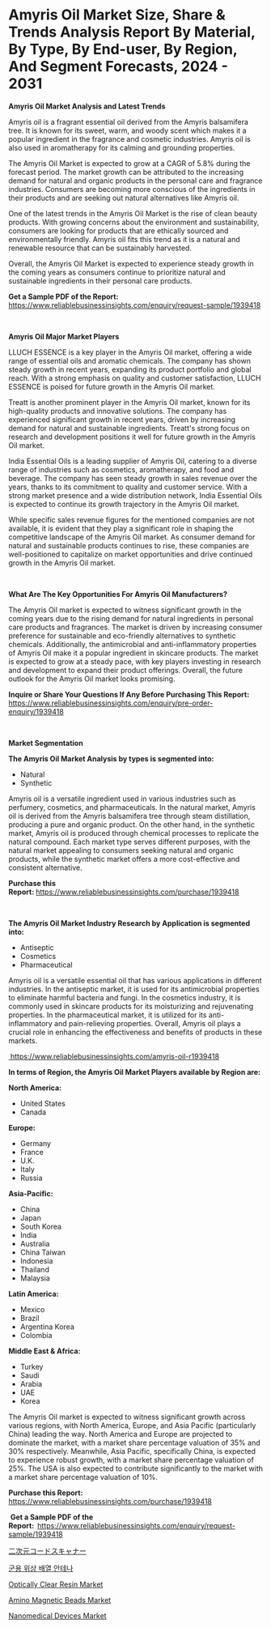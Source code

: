 <p><h1>Amyris Oil Market Size, Share & Trends Analysis Report By Material, By Type, By End-user, By Region, And Segment Forecasts, 2024 - 2031</h1></p><p><strong>Amyris Oil Market Analysis and Latest Trends</strong></p>
<p><p>Amyris oil is a fragrant essential oil derived from the Amyris balsamifera tree. It is known for its sweet, warm, and woody scent which makes it a popular ingredient in the fragrance and cosmetic industries. Amyris oil is also used in aromatherapy for its calming and grounding properties.</p><p>The Amyris Oil Market is expected to grow at a CAGR of 5.8% during the forecast period. The market growth can be attributed to the increasing demand for natural and organic products in the personal care and fragrance industries. Consumers are becoming more conscious of the ingredients in their products and are seeking out natural alternatives like Amyris oil.</p><p>One of the latest trends in the Amyris Oil Market is the rise of clean beauty products. With growing concerns about the environment and sustainability, consumers are looking for products that are ethically sourced and environmentally friendly. Amyris oil fits this trend as it is a natural and renewable resource that can be sustainably harvested.</p><p>Overall, the Amyris Oil Market is expected to experience steady growth in the coming years as consumers continue to prioritize natural and sustainable ingredients in their personal care products.</p></p>
<p><strong>Get a Sample PDF of the Report:&nbsp;</strong> <a href="https://www.reliablebusinessinsights.com/enquiry/request-sample/1939418">https://www.reliablebusinessinsights.com/enquiry/request-sample/1939418</a></p>
<p>&nbsp;</p>
<p><strong>Amyris Oil Major Market Players</strong></p>
<p><p>LLUCH ESSENCE is a key player in the Amyris Oil market, offering a wide range of essential oils and aromatic chemicals. The company has shown steady growth in recent years, expanding its product portfolio and global reach. With a strong emphasis on quality and customer satisfaction, LLUCH ESSENCE is poised for future growth in the Amyris Oil market.</p><p>Treatt is another prominent player in the Amyris Oil market, known for its high-quality products and innovative solutions. The company has experienced significant growth in recent years, driven by increasing demand for natural and sustainable ingredients. Treatt's strong focus on research and development positions it well for future growth in the Amyris Oil market.</p><p>India Essential Oils is a leading supplier of Amyris Oil, catering to a diverse range of industries such as cosmetics, aromatherapy, and food and beverage. The company has seen steady growth in sales revenue over the years, thanks to its commitment to quality and customer service. With a strong market presence and a wide distribution network, India Essential Oils is expected to continue its growth trajectory in the Amyris Oil market.</p><p>While specific sales revenue figures for the mentioned companies are not available, it is evident that they play a significant role in shaping the competitive landscape of the Amyris Oil market. As consumer demand for natural and sustainable products continues to rise, these companies are well-positioned to capitalize on market opportunities and drive continued growth in the Amyris Oil market.</p></p>
<p>&nbsp;</p>
<p><strong>What Are The Key Opportunities For Amyris Oil Manufacturers?</strong></p>
<p><p>The Amyris Oil market is expected to witness significant growth in the coming years due to the rising demand for natural ingredients in personal care products and fragrances. The market is driven by increasing consumer preference for sustainable and eco-friendly alternatives to synthetic chemicals. Additionally, the antimicrobial and anti-inflammatory properties of Amyris Oil make it a popular ingredient in skincare products. The market is expected to grow at a steady pace, with key players investing in research and development to expand their product offerings. Overall, the future outlook for the Amyris Oil market looks promising.</p></p>
<p><strong>Inquire or Share Your Questions If Any Before Purchasing This Report:</strong> <a href="https://www.reliablebusinessinsights.com/enquiry/pre-order-enquiry/1939418">https://www.reliablebusinessinsights.com/enquiry/pre-order-enquiry/1939418</a></p>
<p>&nbsp;</p>
<p><strong>Market Segmentation</strong></p>
<p><strong>The Amyris Oil Market Analysis by types is segmented into:</strong></p>
<p><ul><li>Natural</li><li>Synthetic</li></ul></p>
<p><p>Amyris oil is a versatile ingredient used in various industries such as perfumery, cosmetics, and pharmaceuticals. In the natural market, Amyris oil is derived from the Amyris balsamifera tree through steam distillation, producing a pure and organic product. On the other hand, in the synthetic market, Amyris oil is produced through chemical processes to replicate the natural compound. Each market type serves different purposes, with the natural market appealing to consumers seeking natural and organic products, while the synthetic market offers a more cost-effective and consistent alternative.</p></p>
<p><strong>Purchase this Report:&nbsp;</strong><a href="https://www.reliablebusinessinsights.com/purchase/1939418">https://www.reliablebusinessinsights.com/purchase/1939418</a></p>
<p>&nbsp;</p>
<p><strong>The Amyris Oil Market Industry Research by Application is segmented into:</strong></p>
<p><ul><li>Antiseptic</li><li>Cosmetics</li><li>Pharmaceutical</li></ul></p>
<p><p>Amyris oil is a versatile essential oil that has various applications in different industries. In the antiseptic market, it is used for its antimicrobial properties to eliminate harmful bacteria and fungi. In the cosmetics industry, it is commonly used in skincare products for its moisturizing and rejuvenating properties. In the pharmaceutical market, it is utilized for its anti-inflammatory and pain-relieving properties. Overall, Amyris oil plays a crucial role in enhancing the effectiveness and benefits of products in these markets.</p></p>
<p><a href="https://www.reliablebusinessinsights.com/amyris-oil-r1939418">&nbsp;https://www.reliablebusinessinsights.com/amyris-oil-r1939418</a></p>
<p><strong>In terms of Region, the Amyris Oil Market Players available by Region are:</strong></p>
<p>
    <p> <strong> North America: </strong>
        <ul>
            <li>United States</li>
            <li>Canada</li>
        </ul>
        </p> 
    <p> <strong> Europe: </strong>
        <ul>
            <li>Germany</li>
            <li>France</li>
            <li>U.K.</li>
            <li>Italy</li>
            <li>Russia</li>
        </ul>
        </p> 
    <p> <strong> Asia-Pacific: </strong>
        <ul>
            <li>China</li>
            <li>Japan</li>
            <li>South Korea</li>
            <li>India</li>
            <li>Australia</li>
            <li>China Taiwan</li>
            <li>Indonesia</li>
            <li>Thailand</li>
            <li>Malaysia</li>
        </ul>
        </p> 
    <p> <strong> Latin America: </strong>
        <ul>
            <li>Mexico</li>
            <li>Brazil</li>
            <li>Argentina Korea</li>
            <li>Colombia</li>
        </ul>
        </p> 
    <p> <strong> Middle East & Africa: </strong>
        <ul>
            <li>Turkey</li>
            <li>Saudi</li>
            <li>Arabia</li>
            <li>UAE</li>
            <li>Korea</li>
        </ul>
    </p>
    </p>
<p><p>The Amyris Oil market is expected to witness significant growth across various regions, with North America, Europe, and Asia Pacific (particularly China) leading the way. North America and Europe are projected to dominate the market, with a market share percentage valuation of 35% and 30% respectively. Meanwhile, Asia Pacific, specifically China, is expected to experience robust growth, with a market share percentage valuation of 25%. The USA is also expected to contribute significantly to the market with a market share percentage valuation of 10%.</p></p>
<p><strong>Purchase this Report: </strong><a href="https://www.reliablebusinessinsights.com/purchase/1939418">https://www.reliablebusinessinsights.com/purchase/1939418</a></p>
<p>&nbsp;<strong>Get a Sample PDF of the Report:&nbsp;&nbsp;</strong><a href="https://www.reliablebusinessinsights.com/enquiry/request-sample/1939418">https://www.reliablebusinessinsights.com/enquiry/request-sample/1939418</a></p>
<p><strong></strong></p>
<p><p><a href="https://github.com/TysonKub/Market-Research-Report-List-1/blob/main/1929854135359.md">二次元コードスキャナー</a></p><p><a href="https://medium.com/@bustersipes981/%EA%B5%B0%EC%82%AC-%EB%8B%A8%EC%9C%84%EB%B0%B0%EC%97%B4-%EC%95%88%ED%85%8C%EB%82%98-%EC%8B%9C%EC%9E%A5-%EB%8F%99%ED%96%A5-%EB%B0%8F-%EB%B6%84%EC%84%9D-%EB%AF%B8%EB%9E%98-%EC%84%B1%EC%9E%A5%EC%9D%84-%EC%9C%84%ED%95%9C-%EA%B8%B0%ED%9A%8C%EC%99%80-%EB%8F%84%EC%A0%84-2024-2031-15e30783de0c">군용 위상 배열 안테나</a></p><p><a href="https://github.com/iprahimabdulrahmman/Market-Research-Report-List-1/blob/main/optically-clear-resin-market.md">Optically Clear Resin Market</a></p><p><a href="https://github.com/aafbctfl75/Market-Research-Report-List-1/blob/main/amino-magnetic-beads-market.md">Amino Magnetic Beads Market</a></p><p><a href="https://www.linkedin.com/pulse/decoding-nanomedical-devices-market-metrics-share-trends-growth-5jele">Nanomedical Devices Market</a></p></p>